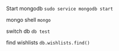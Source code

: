 Start mongodb ```sudo service mongodb start```

mongo shell ```mongo```

switch db ```db test```

find wishlists ```db.wishlists.find()```

